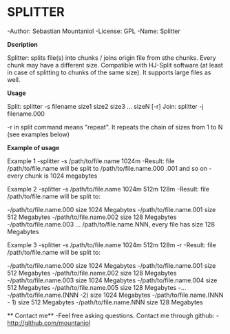 SPLITTER
========

-Author: 	Sebastian Mountaniol
-License: 	GPL
-Name: 		Splitter


**Dscription**

Splitter: splits file(s) into chunks / joins origin file from sthe chunks.
Every chunk may have a different size.
Compatible with HJ-Split software (at least in case of splitting to chunks of the same size).
It supports large files as well.

**Usage** 

Split: splitter -s filename size1 size2 size3 ... sizeN [-r]
Join:  splitter -j filename.000

-r in split command means "repeat". It repeats the chain of sizes from 1 to N
(see examples below)

**Example of usage**

Example 1
-splitter -s /path/to/file.name 1024m
-Result: file /path/to/file.name will be split to /path/to/file.name.000 .001 and so on
-every chunk is 1024 megabytes

Example 2
-splitter -s /path/to/file.name 1024m 512m 128m
-Result: file /path/to/file.name will be split to: 

-/path/to/file.name.000 size 1024 Megabytes
-/path/to/file.name.001 size 512 Megabytes
-/path/to/file.name.002 size 128 Megabytes
-/path/to/file.name.003 ... /path/to/file.name.NNN, every file has size 128 Megabytes 

Example 3
-splitter -s /path/to/file.name 1024m 512m 128m -r
-Result: file /path/to/file.name will be split to: 

-/path/to/file.name.000 size 1024 Megabytes
-/path/to/file.name.001 size 512 Megabytes
-/path/to/file.name.002 size 128 Megabytes
-/path/to/file.name.003 size 1024 Megabytes
-/path/to/file.name.004 size 512 Megabytes
-/path/to/file.name.005 size 128 Megabytes
-...
-/path/to/file.name.(NNN -2)  size 1024 Megabytes
-/path/to/file.name.(NNN - 1) size 512 Megabytes
-/path/to/file.name.NNN       size 128 Megabytes

** Contact me**
-Feel free asking questions. Contact me through github:
-http://github.com/mountaniol
